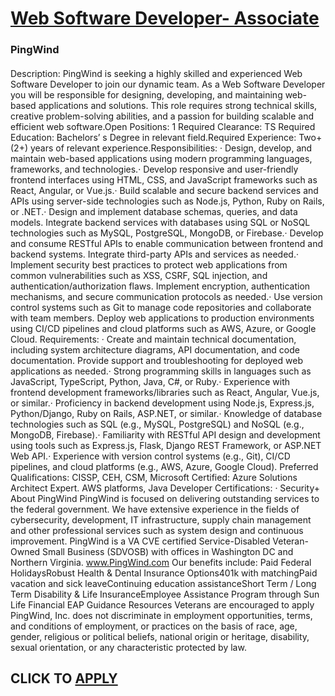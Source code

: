 # [Web Software Developer- Associate](https://www.remotewlb.com/apply/web-software-developer-associate)  
### PingWind  
####  
Description: PingWind is seeking a highly skilled and experienced Web Software Developer to join our dynamic team. As a Web Software Developer you will be responsible for designing, developing, and maintaining web-based applications and solutions. This role requires strong technical skills, creative problem-solving abilities, and a passion for building scalable and efficient web software.Open Positions: 1 Required Clearance: TS Required Education: Bachelors’ s Degree in relevant field.Required Experience: Two+ (2+) years of relevant experience.Responsibilities: · Design, develop, and maintain web-based applications using modern programming languages, frameworks, and technologies.· Develop responsive and user-friendly frontend interfaces using HTML, CSS, and JavaScript frameworks such as React, Angular, or Vue.js.· Build scalable and secure backend services and APIs using server-side technologies such as Node.js, Python, Ruby on Rails, or .NET.· Design and implement database schemas,
queries, and data models. Integrate backend services with databases using SQL or NoSQL technologies such as MySQL, PostgreSQL, MongoDB, or Firebase.· Develop and consume RESTful APIs to enable communication between frontend and backend systems. Integrate third-party APIs and services as needed.· Implement security best practices to protect web applications from common vulnerabilities such as XSS, CSRF, SQL injection, and authentication/authorization flaws. Implement encryption, authentication mechanisms, and secure communication protocols as needed.· Use version control systems such as Git to manage code repositories and collaborate with team members. Deploy web applications to production environments using CI/CD pipelines and cloud platforms such as AWS, Azure, or Google Cloud. Requirements: · Create and maintain technical documentation, including system architecture diagrams, API documentation, and code documentation. Provide support and troubleshooting for deployed web applications
as needed.· Strong programming skills in languages such as JavaScript, TypeScript, Python, Java, C#, or Ruby.· Experience with frontend development frameworks/libraries such as React, Angular, Vue.js, or similar.· Proficiency in backend development using Node.js, Express.js, Python/Django, Ruby on Rails, ASP.NET, or similar.· Knowledge of database technologies such as SQL (e.g., MySQL, PostgreSQL) and NoSQL (e.g., MongoDB, Firebase).· Familiarity with RESTful API design and development using tools such as Express.js, Flask, Django REST Framework, or ASP.NET Web API.· Experience with version control systems (e.g., Git), CI/CD pipelines, and cloud platforms (e.g., AWS, Azure, Google Cloud). Preferred Qualifications: CISSP, CEH, CSM, Microsoft Certified: Azure Solutions Architect Expert. AWS platforms, Java Developer Certifications: · Security+  
About PingWind PingWind is focused on delivering outstanding services to the federal government. We have extensive experience in the fields of cybersecurity, development, IT infrastructure, supply chain management and other professional services such as system design and continuous improvement. PingWind is a VA CVE certified Service-Disabled Veteran-Owned Small Business (SDVOSB) with offices in Washington DC and Northern Virginia. www.PingWind.com Our benefits include: Paid Federal HolidaysRobust Health & Dental Insurance Options401k with matchingPaid vacation and sick leaveContinuing education assistanceShort Term / Long Term Disability & Life InsuranceEmployee Assistance Program through Sun Life Financial EAP Guidance Resources Veterans are encouraged to apply PingWind, Inc. does not discriminate in employment opportunities, terms, and conditions of employment, or practices on the basis of race, age, gender, religious or political beliefs, national origin or heritage, disability,
sexual orientation, or any characteristic protected by law.  
## CLICK TO [APPLY](https://www.remotewlb.com/apply/web-software-developer-associate)

